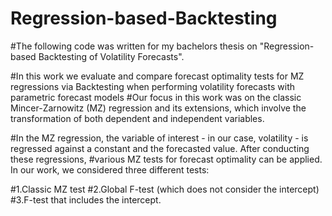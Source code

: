 # Regression-based-Backtesting

#The following code was written for my bachelors thesis on "Regression-based Backtesting of Volatility Forecasts".

#In this work we evaluate and compare forecast optimality tests for MZ regressions via Backtesting when performing volatility forecasts with parametric forecast models
#Our focus in this work was on the classic Mincer-Zarnowitz (MZ) regression and its extensions, which involve the transformation of both dependent and independent variables.

#In the MZ regression, the variable of interest - in our case, volatility - is regressed against a constant and the forecasted value. After conducting these regressions, #various MZ tests for forecast optimality can be applied. In our work, we considered three different tests:

#1.Classic MZ test
#2.Global F-test (which does not consider the intercept)
#3.F-test that includes the intercept.
